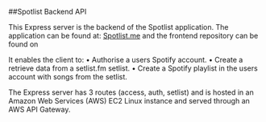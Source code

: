 ##Spotlist Backend API

This Express server is the backend of the Spotlist application. The application can be found at: [Spotlist.me](https://www.spotlist.net/) and the frontend repository can be found on

It enables the client to:
• Authorise a users Spotify account.
• Create a retrieve data from a setlist.fm setlist.
• Create a Spotify playlist in the users account with songs from the setlist.

The Express server has 3 routes (access, auth, setlist) and is hosted in an Amazon Web Services (AWS) EC2 Linux instance and served through an AWS API Gateway.
